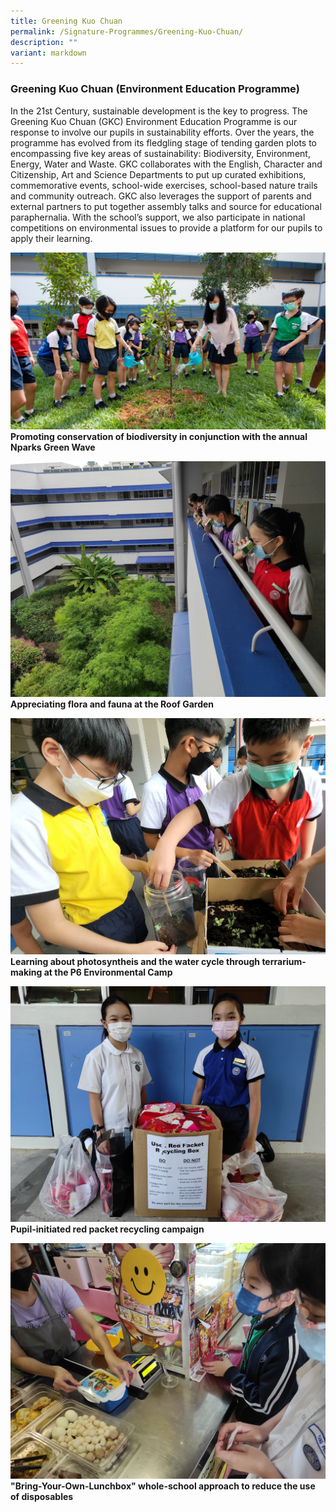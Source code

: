 ```yaml
---
title: Greening Kuo Chuan
permalink: /Signature-Programmes/Greening-Kuo-Chuan/
description: ""
variant: markdown
---
```

### **Greening Kuo Chuan (Environment Education Programme)**

In the 21st Century, sustainable development is the key to progress. The Greening Kuo Chuan (GKC) Environment Education Programme is our response to involve our pupils in sustainability efforts. Over the years, the programme has evolved from its fledgling stage of tending garden plots to encompassing five key areas of sustainability: Biodiversity, Environment, Energy, Water and Waste. GKC collaborates with the English, Character and Citizenship, Art and Science Departments to put up curated exhibitions, commemorative events, school-wide exercises, school-based nature trails and community outreach. GKC also leverages the support of parents and external partners to put together assembly talks and source for educational paraphernalia. With the school’s support, we also participate in national competitions on environmental issues to provide a platform for our pupils to apply their learning.

![](/images/NParks%20Green%20Wave%2002.jpg)**Promoting conservation of biodiversity in conjunction with the annual Nparks Green Wave**
		 
![](/images/NParks%20Bioblitz_02.jpg)**Appreciating flora and fauna at the Roof Garden**
		 
![](/images/terrarium.jpg)**Learning about photosyntheis and the water cycle through terrarium-making at the P6 Environmental Camp**
		 
![](/images/red_packet.jpg)**Pupil-initiated red packet recycling campaign**		 
		 
![](/images/lunchbox.jpg)**"Bring-Your-Own-Lunchbox" whole-school approach to reduce the use of disposables**
